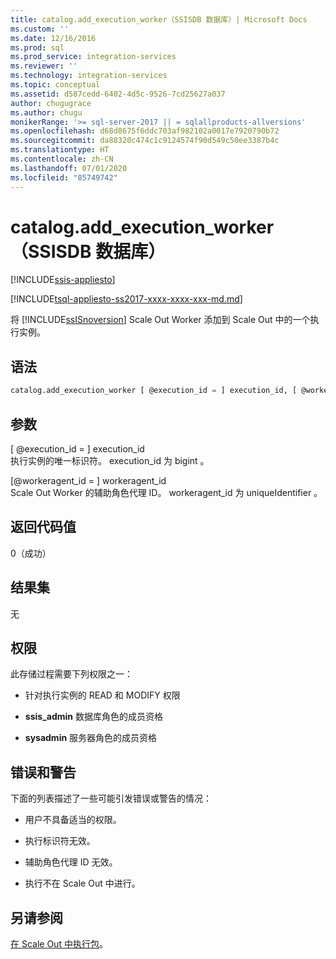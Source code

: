 ```yaml
---
title: catalog.add_execution_worker（SSISDB 数据库）| Microsoft Docs
ms.custom: ''
ms.date: 12/16/2016
ms.prod: sql
ms.prod_service: integration-services
ms.reviewer: ''
ms.technology: integration-services
ms.topic: conceptual
ms.assetid: d587cedd-6402-4d5c-9526-7cd25627a037
author: chugugrace
ms.author: chugu
monikerRange: '>= sql-server-2017 || = sqlallproducts-allversions'
ms.openlocfilehash: d68d8675f6ddc703af982102a0017e7920790b72
ms.sourcegitcommit: da88320c474c1c9124574f90d549c50ee3387b4c
ms.translationtype: HT
ms.contentlocale: zh-CN
ms.lasthandoff: 07/01/2020
ms.locfileid: "85749742"
---
```

# <a name="catalogadd_execution_worker-ssisdb-database"></a>catalog.add_execution_worker（SSISDB 数据库）

[!INCLUDE[ssis-appliesto](../../includes/ssis-appliesto-ssvrpluslinux-asdb-asdw-xxx.md)]


[!INCLUDE[tsql-appliesto-ss2017-xxxx-xxxx-xxx-md.md](../../includes/applies-to-version/sqlserver2017.md)]

将 [!INCLUDE[ssISnoversion](../../includes/ssisnoversion-md.md)] Scale Out Worker 添加到 Scale Out 中的一个执行实例。

## <a name="syntax"></a>语法

```sql
catalog.add_execution_worker [ @execution_id = ] execution_id, [ @workeragent_id = ] workeragent_id
```

## <a name="arguments"></a>参数
[ @execution_id = ] execution_id   
 执行实例的唯一标识符。 execution_id 为 bigint   。  
 
[@workeragent_id = ] workeragent_id   
Scale Out Worker 的辅助角色代理 ID。 workeragent_id  为 uniqueIdentifier  。

## <a name="return-code-value"></a>返回代码值  
 0（成功）  
  
## <a name="result-sets"></a>结果集  
 无  

## <a name="permissions"></a>权限  
 此存储过程需要下列权限之一：  
  
-   针对执行实例的 READ 和 MODIFY 权限  
  
-   **ssis_admin** 数据库角色的成员资格  
  
-   **sysadmin** 服务器角色的成员资格  
 
## <a name="errors-and-warnings"></a>错误和警告  
 下面的列表描述了一些可能引发错误或警告的情况：  
 
- 用户不具备适当的权限。

- 执行标识符无效。

- 辅助角色代理 ID 无效。

- 执行不在 Scale Out 中进行。

## <a name="see-also"></a>另请参阅
[在 Scale Out 中执行包](~/integration-services/scale-out/run-packages-in-integration-services-ssis-scale-out.md)。

